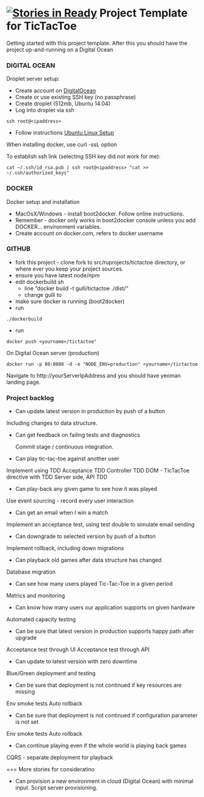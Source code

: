 [![Stories in Ready](https://badge.waffle.io/arnif/tictactoe.png?label=ready&title=Ready)](https://waffle.io/arnif/tictactoe)
Project Template for TicTacToe
=========

Getting started with this project template. After this you should have the project up-and-running on a Digital Ocean

### DIGITAL OCEAN

Droplet server setup:

* Create account on [DigitalOcean](http://digitalocean.com)
* Create or use existing SSH key (no passphrase)
* Create droplet (512mb, Ubuntu 14.04)
* Log into droplet via ssh
``` 
ssh root@<ipaddress>
``` 

* Follow instructions
  [Ubuntu Linux Setup](http://docs.docker.com/installation/ubuntulinux/)

When installing docker, use curl -ssL option

To establish ssh link (selecting SSH key did not work for me):

``` 
cat ~/.ssh/id_rsa.pub | ssh root@<ipaddress> "cat >> ~/.ssh/authorized_keys"
``` 


### DOCKER

Docker setup and installation

* MacOsX/Windows - install boot2docker. Follow online instructions.
* Remember - docker only works in boot2docker console unless you add DOCKER… environment variables.
* Create account on docker.com, <yourname> refers to docker username


### GITHUB

* fork this project - clone fork to src/ruprojects/tictactoe directory, or where ever you keep your project sources.
* ensure you have latest node/npm
* edit dockerbuild.sh
  * line “docker build -t gulli/tictactoe ./dist/“
  * change gulli to <yourname>
* make sure docker is running (boot2docker)
* run 
``` 
./dockerbuild
``` 
* run 
``` 
docker push <yourname>/tictactoe"
``` 

On Digital Ocean server (production)

``` 
docker run -p 80:8080 -d -e "NODE_ENV=production" <yourname>/tictactoe
``` 

Navigate to http://yourServerIpAddress  and you should have yeoman landing page.


### Project backlog

*	Can update latest version in production by push of a button
  
  Including changes to data structure.

* Can get feedback on failing tests and diagnostics

  Commit stage / continuous integration.

*	Can play tic-tac-toe against another user

 Implement using TDD
 Acceptance TDD
 Controller TDD
 DOM - TicTacToe directive with TDD
 Server side, API TDD

*	Can play-back any given game to see how it was played

 Use event sourcing - record every user interaction

*	Can get an email when I win a match

 Implement an acceptance test, using test double to simulate email sending

*	Can downgrade to selected version by push of a button

 Implement rollback, including down migrations

*	Can playback old games after data structure has changed

 Database migration

*	Can see how many users played Tic-Tac-Toe in a given period

 Metrics and monitoring

*	Can know how many users our application supports on given hardware

 Automated capacity testing

*	Can be sure that latest version in production supports happy path after upgrade

 Acceptance test through UI
 Acceptance test through API

*	Can update to latest version with zero downtime

  Blue/Green deployment and testing

*	Can be sure that deployment is not continued if key resources are missing

  Env smoke tests
  Auto rollback

*	Can be sure that deployment is not continued if configuration parameter is not set

  Env smoke tests
  Auto rollback

*	Can continue playing even if the whole world is playing back games

  CQRS - separate deployment for playback
  
  
=== More stories for consideratino
  
* Can provision a new environment in cloud (Digital Ocean) with minimal input.
  Script server provisioning.
